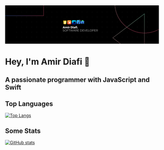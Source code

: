 ![Header](./header.png)

# Hey, I'm Amir Diafi 👋

## A passionate programmer with JavaScript and Swift

## Top Languages

[![Top Langs](https://github-readme-stats.vercel.app/api/top-langs/?username=AmirDiafi)](https://github.com/AmirDiafi/github-readme-stats&layout=default&theme=dark)

## Some Stats

[![GitHub stats](https://github-readme-stats.vercel.app/api?username=AmirDiafi)](https://github.com/AmirDiafi/github-readme-stats&tab=repositories&&show_icons=true&theme=dark&show_lang=true&theme=dark)

